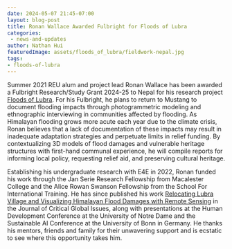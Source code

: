 ```yaml
---
date: 2024-05-07 21:45-07:00
layout: blog-post
title: Ronan Wallace Awarded Fulbright for Floods of Lubra
categories:
 - news-and-updates
author: Nathan Hui
featuredImage: assets/floods_of_lubra/fieldwork-nepal.jpg
tags:
- floods-of-lubra
---
```

Summer 2021 REU alum and project lead Ronan Wallace has been awarded a Fulbright Research/Study Grant 2024-25 to Nepal for his research project [Floods of Lubra](https://e4e.ucsd.edu/floods-of-lubra). For his Fulbright, he plans to return to Mustang to document flooding impacts through photogrammetric modeling and ethnographic interviewing in communities affected by flooding. As Himalayan flooding grows more acute each year due to the climate crisis, Ronan believes that a lack of documentation of these impacts may result in inadequate adaptation strategies and perpetuate limits in relief funding. By contextualizing 3D models of flood damages and vulnerable heritage structures with first-hand communal experience, he will compile reports for informing local policy, requesting relief aid, and preserving cultural heritage.

Establishing his undergraduate research with E4E in 2022, Ronan funded his work through the Jan Serie Research Fellowship from Macalester College and the Alice Rowan Swanson Fellowship from the School For International Training. He has since published his work [Relocating Lubra Village and Visualizing Himalayan Flood Damages with Remote Sensing](https://digitalcollections.sit.edu/jcgi/vol1/iss1/5/) in the Journal of Critical Global Issues, along with presentations at the Human Development Conference at the University of Notre Dame and the Sustainable AI Conference at the University of Bonn in Germany. He thanks his mentors, friends and family for their unwavering support and is ecstatic to see where this opportunity takes him.
